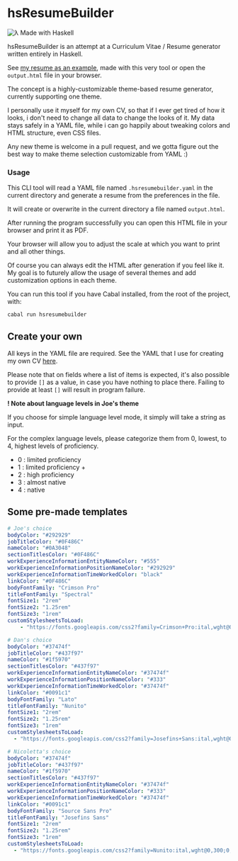 # hsResumeBuilder

![λ Made with Haskell](https://img.shields.io/badge/%CE%BB%20haskell-%20-blueviolet)

hsResumeBuilder is an attempt at a Curriculum Vitae / Resume generator written entirely in Haskell.

See [my resume as an example](https://drive.google.com/file/d/1a_slYffLHkftaimTSmW1iWCTroNAiZC8/view?usp=sharing), made with this very tool or open the `output.html` file in your browser.

The concept is a highly-customizable theme-based resume generator, currently supporting one theme.

I personally use it myself for my own CV, so that if I ever get tired of how it looks, i don't need to change all data to change the looks of it. My data stays safely in a YAML file, while i can go happily about tweaking colors and HTML structure, even CSS files. 

Any new theme is welcome in a pull request, and we gotta figure out the best way to make theme selection customizable from YAML :) 

### Usage

This CLI tool will read a YAML file named `.hsresumebuilder.yaml` in the current directory and generate a resume from the preferences in the file.

It will create or overwrite in the current directory a file named `output.html`. 

After running the program successfully you can open this HTML file in your browser and print it as PDF. 

Your browser will allow you to adjust the scale at which you want to print and all other things.

Of course you can always edit the HTML after generation if you feel like it. My goal is to futurely allow the usage of several themes and add customization options in each theme.

You can run this tool if you have Cabal installed, from the root of the project, with:

```
cabal run hsresumebuilder
```



## Create your own

All keys in the YAML file are required.
See the YAML that I use for creating my own CV [here](.hsresumebuilder.yaml).

Please note that on fields where a list of items is expected, it's also possible to provide `[]` as a value, in case you have nothing to place there.
Failing to provide at least `[]` will result in program failure.

**! Note about language levels in Joe's theme**

If you choose for simple language level mode, it simply will take a string as input.

For the complex language levels, please categorize them from 0, lowest, to 4, highest levels of proficiency.

- 0 : limited proficiency
- 1 : limited proficiency +
- 2 : high proficiency
- 3 : almost native
- 4 : native

## Some pre-made templates

```yaml
# Joe's choice
bodyColor: "#292929"
jobTitleColor: "#0F486C"
nameColor: "#0A3048"
sectionTitlesColor: "#0F486C"
workExperienceInformationEntityNameColor: "#555"
workExperienceInformationPositionNameColor: "#292929"
workExperienceInformationTimeWorkedColor: "black"
linkColor: "#0F486C"
bodyFontFamily: "Crimson Pro"
titleFontFamily: "Spectral"
fontSize1: "2rem"
fontSize2: "1.25rem"
fontSize3: "1rem"
customStylesheetsToLoad:
    - "https://fonts.googleapis.com/css2?family=Crimson+Pro:ital,wght@0,300;0,400;0,700;1,300;1,400;1,700&family=Spectral:ital,wght@0,300;0,400;0,700;1,300;1,400;1,700&display=swap"
```

```yaml
# Dan's choice
bodyColor: "#37474f"
jobTitleColor: "#437f97"
nameColor: "#1f5970"
sectionTitlesColor: "#437f97"
workExperienceInformationEntityNameColor: "#37474f"
workExperienceInformationPositionNameColor: "#333"
workExperienceInformationTimeWorkedColor: "#37474f"
linkColor: "#0091c1"
bodyFontFamily: "Lato"
titleFontFamily: "Nunito"
fontSize1: "2rem"
fontSize2: "1.25rem"
fontSize3: "1rem"
customStylesheetsToLoad:
  - "https://fonts.googleapis.com/css2?family=Josefins+Sans:ital,wght@0,300;0,400;0,700;1,300;1,400;1,700&family=Source+Sans+Pro:ital,wght@0,300;0,400;0,700;1,300;1,400;1,700&display=swap"
```

```yaml
# Nicoletta's choice
bodyColor: "#37474f"
jobTitleColor: "#437f97"
nameColor: "#1f5970"
sectionTitlesColor: "#437f97"
workExperienceInformationEntityNameColor: "#37474f"
workExperienceInformationPositionNameColor: "#333"
workExperienceInformationTimeWorkedColor: "#37474f"
linkColor: "#0091c1"
bodyFontFamily: "Source Sans Pro"
titleFontFamily: "Josefins Sans"
fontSize1: "2rem"
fontSize2: "1.25rem"
fontSize3: "1rem"
customStylesheetsToLoad:
  - "https://fonts.googleapis.com/css2?family=Nunito:ital,wght@0,300;0,400;0,700;1,300;1,400;1,700&family=Lato:ital,wght@0,300;0,400;0,700;1,300;1,400;1,700&display=swap"
```